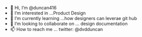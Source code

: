 - 👋 Hi, I’m @duncan416
- 👀 I’m interested in ...Product Design
- 🌱 I’m currently learning ...how designers can leverae git hub
- 💞️ I’m looking to collaborate on ... design documentation
- 📫 How to reach me ... twitter: @dvdduncan

<!---
duncan416/duncan416 is a ✨ special ✨ repository because its `README.md` (this file) appears on your GitHub profile.
You can click the Preview link to take a look at your changes.
--->
